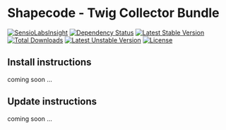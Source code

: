 Shapecode - Twig Collector Bundle
=======================

[![SensioLabsInsight](https://insight.sensiolabs.com/projects/b2a154f2-2757-44c5-b679-6a11e922292c/mini.png)](https://insight.sensiolabs.com/projects/b2a154f2-2757-44c5-b679-6a11e922292c)
[![Dependency Status](https://www.versioneye.com/user/projects/5589a7da306662001a00025f/badge.svg?style=flat)](https://www.versioneye.com/user/projects/5589a7da306662001a00025f)
[![Latest Stable Version](https://poser.pugx.org/shapecode/twig-collector-extension-bundle/v/stable)](https://packagist.org/packages/shapecode/twig-collector-extension-bundle) 
[![Total Downloads](https://poser.pugx.org/shapecode/twig-collector-extension-bundle/downloads)](https://packagist.org/packages/shapecode/twig-collector-extension-bundle) 
[![Latest Unstable Version](https://poser.pugx.org/shapecode/twig-collector-extension-bundle/v/unstable)](https://packagist.org/packages/shapecode/twig-collector-extension-bundle) 
[![License](https://poser.pugx.org/shapecode/twig-collector-extension-bundle/license)](https://packagist.org/packages/shapecode/twig-collector-extension-bundle)

Install instructions
--------------------------------

coming soon ...

Update instructions
---------------------------

coming soon ...
